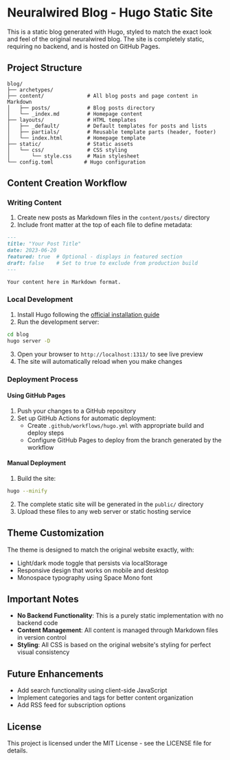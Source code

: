 # Neuralwired Blog - Hugo Static Site

This is a static blog generated with Hugo, styled to match the exact look and feel of the original neuralwired blog. The site is completely static, requiring no backend, and is hosted on GitHub Pages.

## Project Structure

```
blog/
├── archetypes/
├── content/              # All blog posts and page content in Markdown
│   ├── posts/            # Blog posts directory
│   └── _index.md         # Homepage content
├── layouts/              # HTML templates
│   ├── _default/         # Default templates for posts and lists
│   ├── partials/         # Reusable template parts (header, footer)
│   └── index.html        # Homepage template
├── static/               # Static assets
│   └── css/              # CSS styling
│       └── style.css     # Main stylesheet
└── config.toml          # Hugo configuration
```

## Content Creation Workflow

### Writing Content

1. Create new posts as Markdown files in the `content/posts/` directory
2. Include front matter at the top of each file to define metadata:

```markdown
---
title: "Your Post Title"
date: 2023-06-20
featured: true  # Optional - displays in featured section
draft: false    # Set to true to exclude from production build
---

Your content here in Markdown format.
```

### Local Development

1. Install Hugo following the [official installation guide](https://gohugo.io/getting-started/installing/)
2. Run the development server:

```bash
cd blog
hugo server -D
```

3. Open your browser to `http://localhost:1313/` to see live preview
4. The site will automatically reload when you make changes

### Deployment Process

#### Using GitHub Pages

1. Push your changes to a GitHub repository
2. Set up GitHub Actions for automatic deployment:
   - Create `.github/workflows/hugo.yml` with appropriate build and deploy steps
   - Configure GitHub Pages to deploy from the branch generated by the workflow

#### Manual Deployment

1. Build the site:

```bash
hugo --minify
```

2. The complete static site will be generated in the `public/` directory
3. Upload these files to any web server or static hosting service

## Theme Customization

The theme is designed to match the original website exactly, with:

- Light/dark mode toggle that persists via localStorage
- Responsive design that works on mobile and desktop
- Monospace typography using Space Mono font

## Important Notes

- **No Backend Functionality**: This is a purely static implementation with no backend code
- **Content Management**: All content is managed through Markdown files in version control
- **Styling**: All CSS is based on the original website's styling for perfect visual consistency

## Future Enhancements

- Add search functionality using client-side JavaScript
- Implement categories and tags for better content organization
- Add RSS feed for subscription options

## License

This project is licensed under the MIT License - see the LICENSE file for details.
